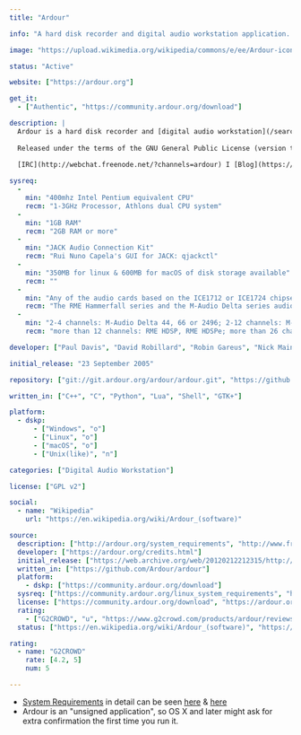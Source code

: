 ```yaml
---
title: "Ardour"

info: "A hard disk recorder and digital audio workstation application. It runs on Linux, MacOS, FreeBSD and Microsoft Windows."

image: "https://upload.wikimedia.org/wikipedia/commons/e/ee/Ardour-icon.png"

status: "Active"

website: ["https://ardour.org"]

get_it:
  - ["Authentic", "https://community.ardour.org/download"]

description: |
  Ardour is a hard disk recorder and [digital audio workstation](/search#digital_audio_workstation) application. It runs on Linux, macOS, FreeBSD and Microsoft Windows. Its primary author is Paul Davis, who is also responsible for the JACK Audio Connection Kit. Ardour is intended to be digital audio workstation software suitable for professional use.
  
  Released under the terms of the GNU General Public License (version two or any later version), Ardour is free software. Users who download from the project's website are asked to pay at least $1 for downloading prebuilt binaries of Ardour; those users then have the right to obtain minor updates until the next major release. Another option is to subscribe, paying $1, $4 or $10 per month. Subscribers can download prebuilt binaries of all updates during the subscription period. (This makes Ardour an example of commercial free-libre software.) Without paying, users can download the full source code for all platforms, or a prebuilt demo binary which ceases playback after various time periods. Several Linux distributions also provide prebuilt binaries, free of any software restrictions, as part of their repositories.
  
  [IRC](http://webchat.freenode.net/?channels=ardour) I [Blog](https://discourse.ardour.org/c/blog) I [News](https://community.ardour.org/news) I [Forum](https://discourse.ardour.org/) I [Manual](http://manual.ardour.org/toc/) I [FAQ](https://community.ardour.org/realfaq) I [Mailing lists](https://ardour.org/community.html#mailinglists)

sysreq:
  -
    min: "400mhz Intel Pentium equivalent CPU"
    recm: "1-3GHz Processor, Athlons dual CPU system"
  -
    min: "1GB RAM"
    recm: "2GB RAM or more"
  -
    min: "JACK Audio Connection Kit"
    recm: "Rui Nuno Capela's GUI for JACK: qjackctl"
  -
    min: "350MB for linux & 600MB for macOS of disk storage available"
    recm: ""
  -
    min: "Any of the audio cards based on the ICE1712 or ICE1724 chipsets will work well (Terratec and M-Audio use these, as well as the EZ8), and the Ensoniq cards and onboard chipsets"
    recm: "The RME Hammerfall series and the M-Audio Delta series audio interface"
  -
    min: "2-4 channels: M-Audio Delta 44, 66 or 2496; 2-12 channels: M-Audio Delta 1010"
    recm: "more than 12 channels: RME HDSP, RME HDSPe; more than 26 channels: RME MADI"

developer: ["Paul Davis", "David Robillard", "Robin Gareus", "Nick Mainsbridge", "Colin Fletcher", "Ben Loftis", "Tim Mayberry and others"]

initial_release: "23 September 2005"

repository: ["git://git.ardour.org/ardour/ardour.git", "https://github.com/Ardour/ardour"]

written_in: ["C++", "C", "Python", "Lua", "Shell", "GTK+"]

platform:
  - dskp:
      - ["Windows", "o"]
      - ["Linux", "o"]
      - ["macOS", "o"]
      - ["Unix(like)", "n"]

categories: ["Digital Audio Workstation"]

license: ["GPL v2"]

social:
  - name: "Wikipedia"
    url: "https://en.wikipedia.org/wiki/Ardour_(software)"

source:
  description: ["http://ardour.org/system_requirements", "http://www.freshports.org/audio/ardour/", "https://community.ardour.org/download"]
  developer: ["https://ardour.org/credits.html"]
  initial_release: ["https://web.archive.org/web/20120212212315/http://osdir.com/ml/audio.ardour.devel/2005-09/msg00084.html"]
  written_in: ["https://github.com/Ardour/ardour"]
  platform:
    - dskp: ["https://community.ardour.org/download"]
  sysreq: ["https://community.ardour.org/linux_system_requirements", "https://ardour.org/requirements.html"]
  license: ["https://community.ardour.org/download", "https://ardour.org/copying.html"]
  rating:
    - ["G2CROWD", "u", "https://www.g2crowd.com/products/ardour/reviews"]
  status: ["https://en.wikipedia.org/wiki/Ardour_(software)", "https://discourse.ardour.org/c/blog"]

rating:
  - name: "G2CROWD"
    rate: [4.2, 5]
    num: 5

---
```

* [System Requirements](#sysreq) in detail can be seen [here](https://community.ardour.org/linux_system_requirements) & [here](https://ardour.org/requirements.html)
* Ardour is an "unsigned application", so OS X and later might ask for extra confirmation the first time you run it.